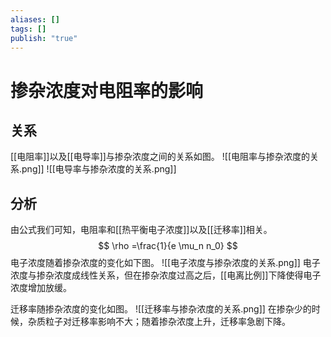 ```yaml
---
aliases: []
tags: []
publish: "true"
---
```


# 掺杂浓度对电阻率的影响
## 关系
[[电阻率]]以及[[电导率]]与掺杂浓度之间的关系如图。
![[电阻率与掺杂浓度的关系.png]]
![[电导率与掺杂浓度的关系.png]]

## 分析
由公式我们可知，电阻率和[[热平衡电子浓度]]以及[[迁移率]]相关。
$$
\rho =\frac{1}{e \mu_n n_0}
$$
电子浓度随着掺杂浓度的变化如下图。
![[电子浓度与掺杂浓度的关系.png]]
电子浓度与掺杂浓度成线性关系，但在掺杂浓度过高之后，[[电离比例]]下降使得电子浓度增加放缓。

迁移率随掺杂浓度的变化如图。
![[迁移率与掺杂浓度的关系.png]]
在掺杂少的时候，杂质粒子对迁移率影响不大；随着掺杂浓度上升，迁移率急剧下降。
